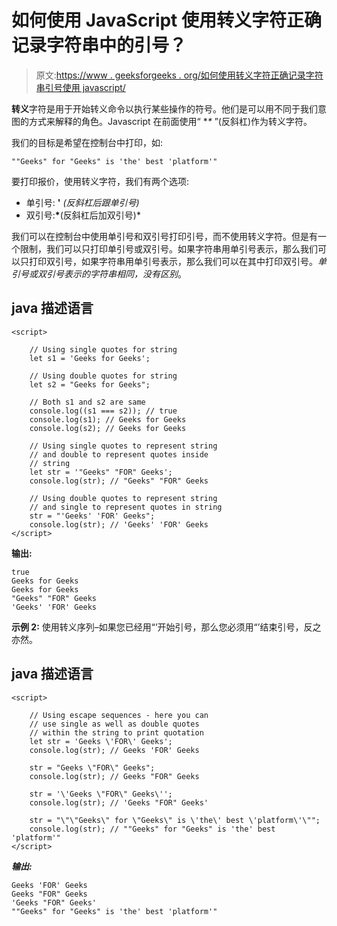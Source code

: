 # 如何使用 JavaScript 使用转义字符正确记录字符串中的引号？

> 原文:[https://www . geeksforgeeks . org/如何使用转义字符正确记录字符串引号使用 javascript/](https://www.geeksforgeeks.org/how-to-use-escape-characters-to-correctly-log-quotes-in-a-string-using-javascript/)

**转义**字符是用于开始转义命令以执行某些操作的符号。他们是可以用不同于我们意图的方式来解释的角色。Javascript 在前面使用“ **\** ”(反斜杠)作为转义字符。

我们的目标是希望在控制台中打印，如:

```
""Geeks" for "Geeks" is 'the' best 'platform'"
```

要打印报价，使用转义字符，我们有两个选项:

*   单引号: **\'** *(反斜杠后跟单引号)*
*   双引号:**\***(反斜杠后加双引号)*

我们可以在控制台中使用单引号和双引号打印引号，而不使用转义字符。但是有一个限制，我们可以只打印单引号或双引号。如果字符串用单引号表示，那么我们可以只打印双引号，如果字符串用单引号表示，那么我们可以在其中打印双引号。*单引号或双引号表示的字符串相同，没有区别*。

## java 描述语言

```
<script>

    // Using single quotes for string
    let s1 = 'Geeks for Geeks';

    // Using double quotes for string
    let s2 = "Geeks for Geeks";

    // Both s1 and s2 are same
    console.log((s1 === s2)); // true
    console.log(s1); // Geeks for Geeks
    console.log(s2); // Geeks for Geeks

    // Using single quotes to represent string
    // and double to represent quotes inside
    // string
    let str = '"Geeks" "FOR" Geeks';
    console.log(str); // "Geeks" "FOR" Geeks

    // Using double quotes to represent string
    // and single to represent quotes in string
    str = "'Geeks' 'FOR' Geeks";
    console.log(str); // 'Geeks' 'FOR' Geeks
</script>
```

**输出:**

```
true
Geeks for Geeks
Geeks for Geeks
"Geeks" "FOR" Geeks
'Geeks' 'FOR' Geeks
```

**示例 2:** 使用转义序列–如果您已经用“’开始引号，那么您必须用“’结束引号，反之亦然。

## java 描述语言

```
<script>

    // Using escape sequences - here you can
    // use single as well as double quotes
    // within the string to print quotation
    let str = 'Geeks \'FOR\' Geeks';
    console.log(str); // Geeks 'FOR' Geeks

    str = "Geeks \"FOR\" Geeks";
    console.log(str); // Geeks "FOR" Geeks

    str = '\'Geeks \"FOR\" Geeks\'';
    console.log(str); // 'Geeks "FOR" Geeks'

    str = "\"\"Geeks\" for \"Geeks\" is \'the\' best \'platform\'\"";
    console.log(str); // ""Geeks" for "Geeks" is 'the' best 'platform'"
</script>
```

***输出:***

```
Geeks 'FOR' Geeks
Geeks "FOR" Geeks
'Geeks "FOR" Geeks'
""Geeks" for "Geeks" is 'the' best 'platform'"
```